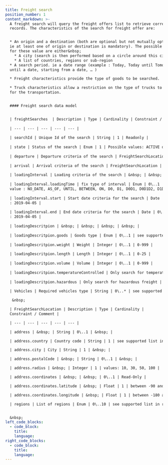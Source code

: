 ```yaml
---
title: Freight search
position_number: 1
content_markdown: >-
  A freight search will query the freight offers list to retrieve corresponding
  records. The characteristics of the search for freight offer are:


  * An origin and a destination (both are optional but not mutually optional –
  ie at least one of origin or destination is mandatory). The possible choice
  for these value are either&nbsp;
    * A city (search is then performed based on a circle around this city)
    * A list of countries, regions or sub-region
  * A search period. ie a date range (example : Today, Today until Tomorrow,
  until a date, starting from a date, … )

  * Freight characteristics provide the type of goods to be searched.

  * Truck characteristics allow a restriction on the type of trucks to be used
  for the transportation.


  #### Freight search data model


  | freightSearches  | Description | Type | Cardinality | Constraint / Comment |
  
  | --- | --- | --- | --- | --- |
  
  | searchId | Unique Id of the search | String | 1 | Readonly |
  
  | state | Status of the search | Enum | 1 | Possible values: ACTIVE or UNACTIVE |
  
  | departure | Departure criteria of the search | FreightSearchLocation | 1 | &nbsp; |
  
  | arrival | Arrival criteria of the search | FreightSearchLocation | 1 | &nbsp; |
  
  | loadingInterval | Loading criteria of the search | &nbsp; | &nbsp; | 1 | &nbsp; |
  
  | loadingInterval.loadingTime | fix type of interval | Enum | 0\..1 | Possible
  value : NO_DATE, AS_OF, UNTIL, BETWEEN, ON, D0, D1, D0D1, D0D1D2, D1D2 |
  
  | loadingInterval.start | Start date criteria for the search | Date | 0\..1 | format
  : 2019-04-05 | 
  
  | loadingInterval.end | End date criteria for the search | Date | 0\..1 | format
  : 2019-04-05 |
  
  | loadingDescritpion | &nbsp; | &nbsp; | &nbsp; | &nbsp; | 
  
  | loadingDescritpion.goods | Goods type | Enum | 0\..1 | see supported list in reference data |
  
  | loadingDescritpion.weight | Weight | Integer | 0\..1 | 0-999 |
  
  | loadingDescritpion.length | Length | Integer | 0\..1 | 0-25 |
  
  | loadingDescritpion.volume | Volume | Integer | 0\..1 | 0-999 |
  
  | loadingDescritpion.temperatureControlled | Only search for temperature controlled freight | Boolean | 0\..1 | &nbsp; |
  
  | loadingDescritpion.hazardous | Only search for hazardous freight | Boolean | 0\..1 | &nbsp; |
  
  | Vehicles | Required vehicles type | String | 0\..* | see supported list in reference data |

   &nbsp;

  | FreightSearchLocation | Description | Type | Cardinality |
  Constraint / Comment |

  | --- | --- | --- | --- | --- |

  | address | &nbsp; | String | 0\..1 | &nbsp; |

  | address.country | Country code | String | 1 | see supported list in reference data |

  | address.city | City | String | 1 | &nbsp; |

  | address.postalCode | &nbsp; | String | 0\..1 | &nbsp; |

  | address.radius | &nbsp; | Integer | 1 | values: 10, 30, 50, 100 |

  | address.coordinates | &nbsp; | &nbsp; | 0\..1 | Read-Only |

  | address.coordinates.latitude | &nbsp; | Float | 1 | between -90 and +90 |

  | address.coordinates.longitude | &nbsp; | Float | 1 | between -180 and 180 |

  | regions | List of regions | Enum | 0\..10 | see supported list in reference data |


  &nbsp;
left_code_blocks:
  - code_block:
    title:
    language:
right_code_blocks:
  - code_block:
    title:
    language:
---
```

